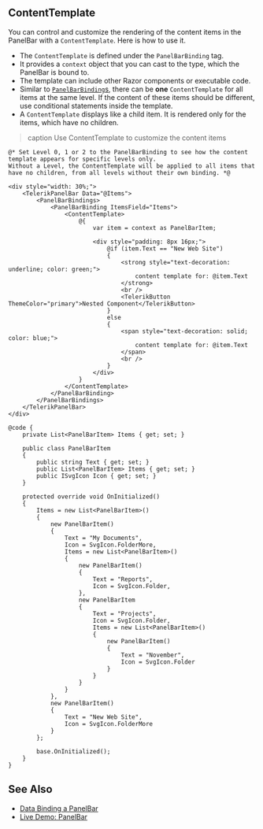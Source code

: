 
## ContentTemplate

You can control and customize the rendering of the content items in the PanelBar with a `ContentTemplate`. Here is how to use it.

* The `ContentTemplate` is defined under the `PanelBarBinding` tag.
* It provides a `context` object that you can cast to the type, which the PanelBar is bound to.
* The template can include other Razor components or executable code.
* Similar to [`PanelBarBinding`s](slug:panelbar-data-binding-overview), there can be **one** `ContentTemplate` for all items at the same level. If the content of these items should be different, use conditional statements inside the template.
* A `ContentTemplate` displays like a child item. It is rendered only for the items, which have no children.

>caption Use ContentTemplate to customize the content items

````RAZOR
@* Set Level 0, 1 or 2 to the PanelBarBinding to see how the content template appears for specific levels only.
Without a Level, the ContentTemplate will be applied to all items that have no children, from all levels without their own binding. *@

<div style="width: 30%;">
    <TelerikPanelBar Data="@Items">
        <PanelBarBindings>
            <PanelBarBinding ItemsField="Items">
                <ContentTemplate>
                    @{
                        var item = context as PanelBarItem;

                        <div style="padding: 8px 16px;">
                            @if (item.Text == "New Web Site")
                            {
                                <strong style="text-decoration: underline; color: green;">
                                    content template for: @item.Text
                                </strong>
                                <br />
                                <TelerikButton ThemeColor="primary">Nested Component</TelerikButton>
                            }
                            else
                            {
                                <span style="text-decoration: solid; color: blue;">
                                    content template for: @item.Text
                                </span>
                                <br />
                            }
                        </div>
                    }
                </ContentTemplate>
            </PanelBarBinding>
        </PanelBarBindings>
    </TelerikPanelBar>
</div>

@code {
    private List<PanelBarItem> Items { get; set; }

    public class PanelBarItem
    {
        public string Text { get; set; }
        public List<PanelBarItem> Items { get; set; }
        public ISvgIcon Icon { get; set; }
    }

    protected override void OnInitialized()
    {
        Items = new List<PanelBarItem>()
        {
            new PanelBarItem()
            {
                Text = "My Documents",
                Icon = SvgIcon.FolderMore,
                Items = new List<PanelBarItem>()
                {
                    new PanelBarItem()
                    {
                        Text = "Reports",
                        Icon = SvgIcon.Folder,
                    },
                    new PanelBarItem
                    {
                        Text = "Projects",
                        Icon = SvgIcon.Folder,
                        Items = new List<PanelBarItem>()
                        {
                            new PanelBarItem()
                            {
                                Text = "November",
                                Icon = SvgIcon.Folder
                            }
                        }
                    }
                }
            },
            new PanelBarItem()
            {
                Text = "New Web Site",
                Icon = SvgIcon.FolderMore
            }
        };

        base.OnInitialized();
    }
}
````

## See Also

* [Data Binding a PanelBar](slug:panelbar-data-binding-overview)
* [Live Demo: PanelBar](https://demos.telerik.com/blazor-ui/panelbar/overview)
